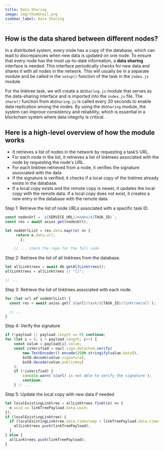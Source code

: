 ```yaml
---
title: Data Sharing
image: img/thumbnail.png
sidebar_label: Data Sharing
---
```


## How is the data shared between different nodes?

In a distributed system, every node has a copy of the database, which can lead to discrepancies when new data is updated on one node. To ensure that every node has the most up-to-date information, a **data sharing** interface is needed. This interface periodically checks for new data and shares it with all nodes in the network. This will usually be in a separate module and be called in the `setup()` function of the task in the `index.js` module.

For the linktree task, we will create a `dbSharing.js` module that serves as the data-sharing interface and is imported into the `index.js` file. The `share()` function from `dbSharing.js` is called every 20 seconds to enable data replication among the nodes. By using the `dbSharing` module, the system can improve consistency and reliability, which is essential in a blockchain system where data integrity is critical.

## Here is a high-level overview of how the module works

- It retrieves a list of nodes in the network by requesting a task’s URL.
- For each node in the list, it retrieves a list of linktrees associated with the node by requesting the node's URL.
- For each linktree retrieved from a node, it verifies the signature associated with the data
- If the signature is verified, it checks if a local copy of the linktree already exists in the database.
- If a local copy exists and the remote copy is newer, it updates the local copy with the remote data. If a local copy does not exist, it creates a new entry in the database with the remote data.

Step 1: Retrieve the list of node URLs associated with a specific task ID.

```javascript
const nodesUrl = `${SERVICE_URL}/nodes/${TASK_ID}`;
const res = await axios.get(nodesUrl);

let nodeUrlList = res.data.map((e) => {
     return e.data.url;
       };

	// ... check the repo for the full code
```

Step 2: Retrieve the list of all linktrees from the database.

```javascript
let allLinktrees = await db.getAllLinktrees();
allLinktrees = allLinktrees || "[]";

// ...
```

Step 3: Retrieve the list of linktrees associated with each node.

```javascript
for (let url of nodeUrlList) {
  const res = await axios.get(`${url}/task/${TASK_ID}/linktree/all`);

  // ...
}
```

Step 4: Verify the signature

```javascript
if (!payload || payload.length == 0) continue;
for (let i = 0; i < payload.length; i++) {
    const value = payload[i].value;
    const isVerified = nacl.sign.detached.verify(
        new TextEncoder().encode(JSON.stringify(value.data)),
        bs58.decode(value.signature),
        bs58.decode(value.publicKey)
    );
    if (!isVerified) {
        console.warn(`${url} is not able to verify the signature`);
        continue;
    } // ...

```

Step 5: Update the local copy with new data if needed

```javascript
let localExistingLinktree = allLinktrees.find((e) => {
  e.uuid == linkTreePayload.data.uuid;
});
if (localExistingLinktree) {
  if (localExistingLinktree.data.timestamp < linkTreePayload.data.timestamp) {
    allLinktrees.push(linkTreePayload);
  }
} else {
  allLinktrees.push(linkTreePayload);
}
```
